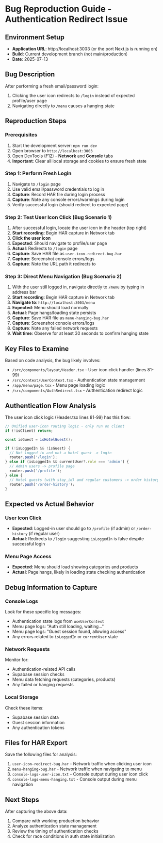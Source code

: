 # Bug Reproduction Guide - Authentication Redirect Issue

## Environment Setup
- **Application URL**: http://localhost:3003 (or the port Next.js is running on)
- **Build**: Current development branch (not main/production)
- **Date**: 2025-07-13

## Bug Description
After performing a fresh email/password login:
1. Clicking the user icon redirects to `/login` instead of expected profile/user page
2. Navigating directly to `/menu` causes a hanging state

## Reproduction Steps

### Prerequisites
1. Start the development server: `npm run dev`
2. Open browser to `http://localhost:3003`
3. Open DevTools (F12) - **Network** and **Console** tabs
4. **Important**: Clear all local storage and cookies to ensure fresh state

### Step 1: Perform Fresh Login
1. Navigate to `/login` page
2. Use valid email/password credentials to log in
3. **Capture**: Record HAR file during login process
4. **Capture**: Note any console errors/warnings during login
5. Verify successful login (should redirect to expected page)

### Step 2: Test User Icon Click (Bug Scenario 1)
1. After successful login, locate the user icon in the header (top right)
2. **Start recording**: Begin HAR capture in Network tab
3. **Click the user icon**
4. **Expected**: Should navigate to profile/user page  
5. **Actual**: Redirects to `/login` page
6. **Capture**: Save HAR file as `user-icon-redirect-bug.har`
7. **Capture**: Screenshot console errors/logs
8. **Capture**: Note the URL path it redirects to

### Step 3: Direct Menu Navigation (Bug Scenario 2)
1. With the user still logged in, navigate directly to `/menu` by typing in address bar
2. **Start recording**: Begin HAR capture in Network tab
3. **Navigate to**: `http://localhost:3003/menu`
4. **Expected**: Menu should load normally
5. **Actual**: Page hangs/loading state persists
6. **Capture**: Save HAR file as `menu-hanging-bug.har`
7. **Capture**: Screenshot console errors/logs
8. **Capture**: Note any failed network requests
9. **Wait time**: Observe for at least 30 seconds to confirm hanging state

## Key Files to Examine
Based on code analysis, the bug likely involves:
- `/src/components/layout/Header.tsx` - User icon click handler (lines 81-99)
- `/src/context/UserContext.tsx` - Authentication state management
- `/app/menu/page.tsx` - Menu page loading logic
- `/src/components/AuthRedirect.tsx` - Authentication redirect logic

## Authentication Flow Analysis
The user icon click logic (Header.tsx lines 81-99) has this flow:
```typescript
// Unified user-icon routing logic - only run on client
if (!isClient) return;

const isGuest = isHotelGuest();

if (!isLoggedIn && !isGuest) {
  // Not logged in and not a hotel guest -> login
  router.push('/login');
} else if (isLoggedIn && currentUser?.role === 'admin') {
  // Admin users -> profile page
  router.push('/profile');
} else {
  // Hotel guests (with stay_id) and regular customers -> order history
  router.push('/order-history');
}
```

## Expected vs Actual Behavior

### User Icon Click
- **Expected**: Logged-in user should go to `/profile` (if admin) or `/order-history` (if regular user)
- **Actual**: Redirects to `/login` suggesting `isLoggedIn` is false despite successful login

### Menu Page Access
- **Expected**: Menu should load showing categories and products
- **Actual**: Page hangs, likely in loading state checking authentication

## Debug Information to Capture

### Console Logs
Look for these specific log messages:
- Authentication state logs from `useUserContext`
- Menu page logs: "Auth still loading, waiting..."
- Menu page logs: "Guest session found, allowing access"
- Any errors related to `isLoggedIn` or `currentUser` state

### Network Requests
Monitor for:
- Authentication-related API calls
- Supabase session checks
- Menu data fetching requests (categories, products)
- Any failed or hanging requests

### Local Storage
Check these items:
- Supabase session data
- Guest session information
- Any authentication tokens

## Files for HAR Export
Save the following files for analysis:
1. `user-icon-redirect-bug.har` - Network traffic when clicking user icon
2. `menu-hanging-bug.har` - Network traffic when navigating to menu
3. `console-logs-user-icon.txt` - Console output during user icon click
4. `console-logs-menu-hanging.txt` - Console output during menu navigation

## Next Steps
After capturing the above data:
1. Compare with working production behavior
2. Analyze authentication state management
3. Review the timing of authentication checks
4. Check for race conditions in auth state initialization
